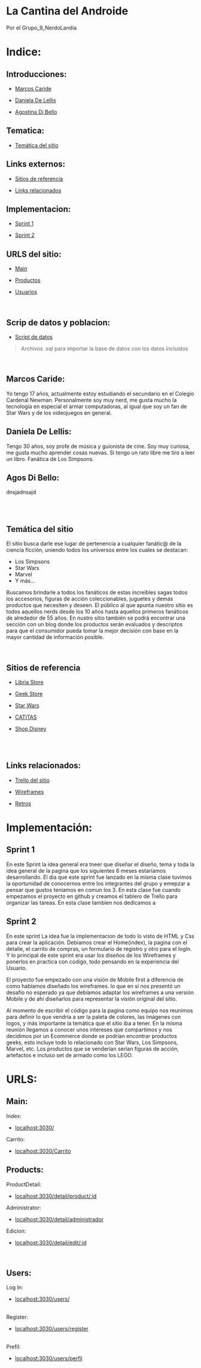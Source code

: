 # La Cantina del Androide
 Por el Grupo_9_NerdoLandia

# Indice:

## Introducciones:

- [Marcos Caride](https://github.com/MarcosCaride/Grupo_9_NerdoLandia#marcos-caride)

- [Daniela De Lellis](https://github.com/MarcosCaride/Grupo_9_NerdoLandia#daniela-de-lellis)

- [Agostina Di Bello](https://github.com/MarcosCaride/Grupo_9_NerdoLandia#agostina-di-bello)

## Tematica:

- [Temática del sitio](https://github.com/MarcosCaride/Grupo_9_NerdoLandia#tem%C3%A1tica-del-sitio)

## Links externos:

- [Sitios de referencia](https://github.com/MarcosCaride/Grupo_9_NerdoLandia#sitios-de-referencia)

- [Links relacionados](https://github.com/MarcosCaride/Grupo_9_NerdoLandia#links-relacionados)

## Implementacion:

- [Sprint 1](https://github.com/MarcosCaride/Grupo_9_NerdoLandia#sprint-1)

- [Sprint 2](https://github.com/MarcosCaride/Grupo_9_NerdoLandia#sprint-2)

## URLS del sitio:

- [Main](https://github.com/MarcosCaride/Grupo_9_NerdoLandia#main)

- [Productos](https://github.com/MarcosCaride/Grupo_9_NerdoLandia#products)

- [Usuarios](https://github.com/MarcosCaride/Grupo_9_NerdoLandia#users)

<br>

## Scrip de datos y poblacion:

- [Script de datos](https://drive.google.com/drive/u/1/folders/1rrAsMiiqkBfW2_up8QDvA9pPPzgmwm6n)

>Archivos .sql para importar la base de datos con los datos incluidos


<br>

## Marcos Caride:
Yo tengo 17 años, actualmente estoy estudiando el secundario en el Colegio Cardenal Newman. Personalmente soy muy nerd, me gusta mucho la tecnologia en especial el armar computadoras, al igual que soy un fan de Star Wars y de los videojuegos en general.

## Daniela De Lellis: 
Tengo 30 años, soy profe de música y guionista de cine. Soy muy curiosa, me gusta mucho aprender cosas nuevas. Si tengo un rato libre me tiro a leer un libro. Fanática de Los Simpsons.

## Agos Di Bello:
dnsjadnsajd

<br>
<br>

## **Temática del sitio**

El sitio busca darle ese lugar de pertenencia a cualquier fanátic@ de la ciencia ficción, uniendo todos los universos entre los cuales se destacan:
* Los Simpsons
* Star Wars
* Marvel
* Y más...

Buscamos brindarle a todos los fanáticos de estas increíbles sagas todos los accesorios, figuras de acción coleccionables, juguetes y demás productos que necesiten y deseen. El público al que apunta nuestro sitio es todos aquellos nerds desde los 10 años hasta aquellos primeros fanáticos de alrededor de 55 años. En nustro sitio también se podrá encontrar una sección con un blog donde los productos serán evaluados y descriptos para que el consumidor pueda tomar la mejor decisión con base en la mayor cantidad de información posible.

<br>

## Sitios de referencia

- [Libria Store](https://libria.com.ar/)

- [Geek Store](https://www.geekstore.com/)

- [Star Wars](https://www.starwars.com/)

- [CATITAS](https://holacatitas.com.ar/)

- [Shop Disney](https://www.shopdisney.com/)

<br>
<br>

## Links relacionados:

- [Trello del sitio](https://trello.com/b/kvMm2bad/sprint-1)

- [Wireframes](https://github.com/MarcosCaride/Grupo_9_NerdoLandia/tree/main/public/Wireframes)

- [Retros](https://github.com/MarcosCaride/Grupo_9_NerdoLandia/blob/main/retro.md)


# Implementación:

## Sprint 1

En este Sprint la idea general era tneer que diseñar el diseño, tema y toda la idea general de la pagina que los siguientes 6 meses estaríamos desarrollando. El dia que este sprint fue lanzado en la misma clase tuvimos la oportunidad de conocernos entre los integrantes del grupo y emepzar a pensar que gustos teniamos en comun los 3. En esta clase fue cuando empezamos el proyecto en github y creamos el tablero de Trello para organizar las tareas. En esta clase tambien nos dedicamos a 

## Sprint 2

En este sprint La idea fue la implementacion de todo lo visto de HTML y Css para crear la aplicación. Debíamos crear el Home(index), la pagina con el detalle, el carrito de compras, un formulario de registro y otro para el logIn. Y lo principal de este sprint era usar los diseños de los Wireframes y ponerlos en practica con codigo, todo pensando en la experiencia del Usuario.

El proyecto fue empezado con una visión de Mobile first a diferencia de como habíamos diseñado los wireframes. lo que en sí nos presentó un desafío no esperado ya que debíamos adaptar los wireframes a una versión Mobile y de ahí diseñarlos para representar la visión original del sitio. 

Al momento de escribir el código para la pagina como equipo nos reunimos para definir lo que vendría a ser la paleta de colores, las imágenes con logos, y más importante la temática que el sitio iba a tener. En la misma reunión llegamos a conocer unos intereses que compartimos y nos decidimos por un Ecommerce donde se podrían encontrar productos geeks, esto incluye todo lo relacionado con Star Wars, Los Simpsons, Marvel, etc. Los productos que se venderían serian figuras de acción, artefactos e incluso set de armado como los LEGO.


# URLS:

## Main:

Index:
<br>

- [localhost:3030/](localhost:3030/)

Carrito:
<br>

- [localhost:3030/Carrito](localhost:3030/Carrito)


## Products:

ProductDetail:
<br>

- [localhost:3030/detail/product/:id](localhost:3030/detail/product/:id)

Administrator:
<br>

- [localhost:3030/detail/administrador](localhost:3030/detail/administrador)

Edicion:
<br>

- [localhost:3030/detail/edit/:id](localhost:3030/detail/edit/:id)

<br>

## Users:

Log In:
<br>

- [localhost:3030/users/](localhost:3030/users/)

<br>
Register:
<br>

- [localhost:3030/users/register](localhost:3030/users/register)

<br>
Prefil:
<br>

- [localhost:3030/users/perfil](localhost:3030/users/perfil)
<br>